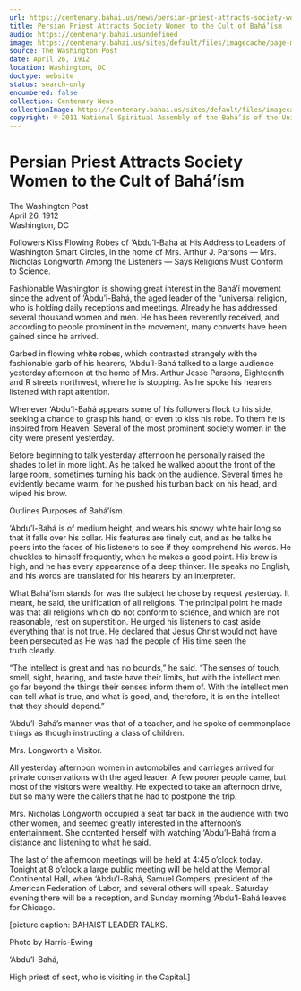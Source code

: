 ```yaml
---
url: https://centenary.bahai.us/news/persian-priest-attracts-society-women-cult-bahaism
title: Persian Priest Attracts Society Women to the Cult of Bahá’ísm
audio: https://centenary.bahai.usundefined
image: https://centenary.bahai.us/sites/default/files/imagecache/page-main-image/images/press_clippings/04-26-1912%2CThe%20Washington%20Post%2CPersian%20Priest%20Attracts%20Society%20Women%20To%20The%20Cult%20of%20Bahaism.png
source: The Washington Post
date: April 26, 1912
location: Washington, DC
doctype: website
status: search-only
encumbered: false
collection: Centenary News
collectionImage: https://centenary.bahai.us/sites/default/files/imagecache/theme-image/main_image/abdulbaha-overview-small_0.jpg
copyright: © 2011 National Spiritual Assembly of the Bahá’ís of the United States
---
```



# Persian Priest Attracts Society Women to the Cult of Bahá’ísm

The Washington Post  
April 26, 1912  
Washington, DC  



Followers Kiss Flowing Robes of ‘Abdu’l-Bahá at His Address to Leaders of Washington Smart Circles, in the home of Mrs. Arthur J. Parsons — Mrs. Nicholas Longworth Among the Listeners — Says Religions Must Conform to Science.

Fashionable Washington is showing great interest in the Bahá’í movement since the advent of ‘Abdu’l-Bahá, the aged leader of the “universal religion, who is holding daily receptions and meetings. Already he has addressed several thousand women and men. He has been reverently received, and according to people prominent in the movement, many converts have been gained since he arrived.

Garbed in flowing white robes, which contrasted strangely with the fashionable garb of his hearers, ‘Abdu’l-Bahá talked to a large audience yesterday afternoon at the home of Mrs. Arthur Jesse Parsons, Eighteenth and R streets northwest, where he is stopping. As he spoke his hearers listened with rapt attention.

Whenever ‘Abdu’l-Bahá appears some of his followers flock to his side, seeking a chance to grasp his hand, or even to kiss his robe. To them he is inspired from Heaven. Several of the most prominent society women in the city were present yesterday.

Before beginning to talk yesterday afternoon he personally raised the shades to let in more light. As he talked he walked about the front of the large room, sometimes turning his back on the audience. Several times he evidently became warm, for he pushed his turban back on his head, and wiped his brow.

Outlines Purposes of Bahá’ísm.

‘Abdu’l-Bahá is of medium height, and wears his snowy white hair long so that it falls over his collar. His features are finely cut, and as he talks he peers into the faces of his listeners to see if they comprehend his words. He chuckles to himself frequently, when he makes a good point. His brow is high, and he has every appearance of a deep thinker. He speaks no English, and his words are translated for his hearers by an interpreter.

What Bahá’ísm stands for was the subject he chose by request yesterday. It meant, he said, the unification of all religions. The principal point he made was that all religions which do not conform to science, and which are not reasonable, rest on superstition. He urged his listeners to cast aside everything that is not true. He declared that Jesus Christ would not have been persecuted as He was had the people of His time seen the truth clearly.

“The intellect is great and has no bounds,” he said. “The senses of touch, smell, sight, hearing, and taste have their limits, but with the intellect men go far beyond the things their senses inform them of. With the intellect men can tell what is true, and what is good, and, therefore, it is on the intellect that they should depend.”

‘Abdu’l-Bahá’s manner was that of a teacher, and he spoke of commonplace things as though instructing a class of children.

Mrs. Longworth a Visitor.

All yesterday afternoon women in automobiles and carriages arrived for private conservations with the aged leader. A few poorer people came, but most of the visitors were wealthy. He expected to take an afternoon drive, but so many were the callers that he had to postpone the trip.

Mrs. Nicholas Longworth occupied a seat far back in the audience with two other women, and seemed greatly interested in the afternoon’s entertainment. She contented herself with watching ‘Abdu’l-Bahá from a distance and listening to what he said.

The last of the afternoon meetings will be held at 4:45 o’clock today. Tonight at 8 o’clock a large public meeting will be held at the Memorial Continental Hall, when ‘Abdu’l-Bahá, Samuel Gompers, president of the American Federation of Labor, and several others will speak. Saturday evening there will be a reception, and Sunday morning ‘Abdu’l-Bahá leaves for Chicago.

\[picture caption: BAHAIST LEADER TALKS.

Photo by Harris-Ewing

‘Abdu’l-Bahá,

High priest of sect, who is visiting in the Capital.\]